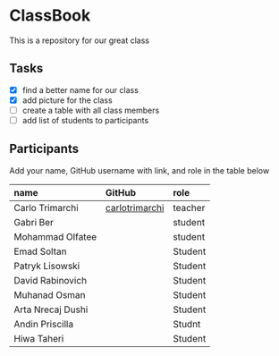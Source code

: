# ClassBook

This is a repository for our great class

## Tasks

- [X] find a better name for our class
- [X] add picture for the class
- [ ] create a table with all class members
- [ ] add list of students to participants

## Participants

Add your name, GitHub username with link, and role in the table below

|name|GitHub|role|
|:---|:---|:---|
|Carlo Trimarchi|[carlotrimarchi](https://github.com/carlotrimarchi)|teacher|
|Gabri Ber||student|
|Mohammad Olfatee||student|
|Emad Soltan|| Student|
|Patryk Lisowski|| Student|
|David Rabinovich|| Student|
|Muhanad Osman|| Student|
|Arta Nrecaj Dushi|| Student|
|Andin Priscilla||Studnt
|Hiwa Taheri||Student|
